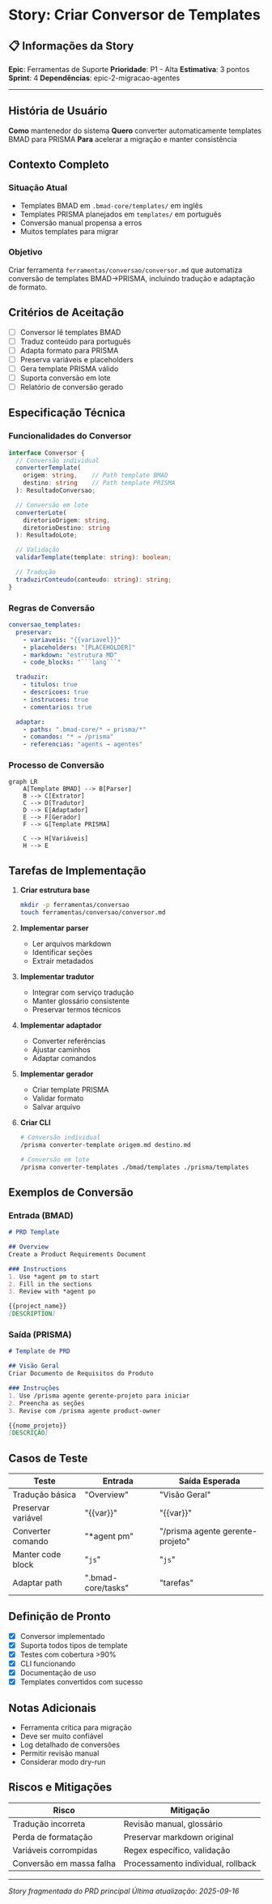 # Story: Criar Conversor de Templates

## 📋 Informações da Story
**Epic**: Ferramentas de Suporte
**Prioridade**: P1 - Alta
**Estimativa**: 3 pontos
**Sprint**: 4
**Dependências**: epic-2-migracao-agentes

---

## História de Usuário

**Como** mantenedor do sistema
**Quero** converter automaticamente templates BMAD para PRISMA
**Para** acelerar a migração e manter consistência

## Contexto Completo

### Situação Atual
- Templates BMAD em `.bmad-core/templates/` em inglês
- Templates PRISMA planejados em `templates/` em português
- Conversão manual propensa a erros
- Muitos templates para migrar

### Objetivo
Criar ferramenta `ferramentas/conversao/conversor.md` que automatiza conversão de templates BMAD→PRISMA, incluindo tradução e adaptação de formato.

## Critérios de Aceitação

- [ ] Conversor lê templates BMAD
- [ ] Traduz conteúdo para português
- [ ] Adapta formato para PRISMA
- [ ] Preserva variáveis e placeholders
- [ ] Gera template PRISMA válido
- [ ] Suporta conversão em lote
- [ ] Relatório de conversão gerado

## Especificação Técnica

### Funcionalidades do Conversor

```typescript
interface Conversor {
  // Conversão individual
  converterTemplate(
    origem: string,    // Path template BMAD
    destino: string    // Path template PRISMA
  ): ResultadoConversao;

  // Conversão em lote
  converterLote(
    diretorioOrigem: string,
    diretorioDestino: string
  ): ResultadoLote;

  // Validação
  validarTemplate(template: string): boolean;

  // Tradução
  traduzirConteudo(conteudo: string): string;
}
```

### Regras de Conversão

```yaml
conversao_templates:
  preservar:
    - variaveis: "{{variavel}}"
    - placeholders: "[PLACEHOLDER]"
    - markdown: "estrutura MD"
    - code_blocks: "```lang```"

  traduzir:
    - titulos: true
    - descricoes: true
    - instrucoes: true
    - comentarios: true

  adaptar:
    - paths: ".bmad-core/* → prisma/*"
    - comandos: "* → /prisma"
    - referencias: "agents → agentes"
```

### Processo de Conversão

```mermaid
graph LR
    A[Template BMAD] --> B[Parser]
    B --> C[Extrator]
    C --> D[Tradutor]
    D --> E[Adaptador]
    E --> F[Gerador]
    F --> G[Template PRISMA]

    C --> H[Variáveis]
    H --> E
```

## Tarefas de Implementação

1. **Criar estrutura base**
   ```bash
   mkdir -p ferramentas/conversao
   touch ferramentas/conversao/conversor.md
   ```

2. **Implementar parser**
   - Ler arquivos markdown
   - Identificar seções
   - Extrair metadados

3. **Implementar tradutor**
   - Integrar com serviço tradução
   - Manter glossário consistente
   - Preservar termos técnicos

4. **Implementar adaptador**
   - Converter referências
   - Ajustar caminhos
   - Adaptar comandos

5. **Implementar gerador**
   - Criar template PRISMA
   - Validar formato
   - Salvar arquivo

6. **Criar CLI**
   ```bash
   # Conversão individual
   /prisma converter-template origem.md destino.md

   # Conversão em lote
   /prisma converter-templates ./bmad/templates ./prisma/templates
   ```

## Exemplos de Conversão

### Entrada (BMAD)
```markdown
# PRD Template

## Overview
Create a Product Requirements Document

### Instructions
1. Use *agent pm to start
2. Fill in the sections
3. Review with *agent po

{{project_name}}
[DESCRIPTION]
```

### Saída (PRISMA)
```markdown
# Template de PRD

## Visão Geral
Criar Documento de Requisitos do Produto

### Instruções
1. Use /prisma agente gerente-projeto para iniciar
2. Preencha as seções
3. Revise com /prisma agente product-owner

{{nome_projeto}}
[DESCRIÇÃO]
```

## Casos de Teste

| Teste | Entrada | Saída Esperada |
|-------|---------|----------------|
| Tradução básica | "Overview" | "Visão Geral" |
| Preservar variável | "{{var}}" | "{{var}}" |
| Converter comando | "*agent pm" | "/prisma agente gerente-projeto" |
| Manter code block | "```js```" | "```js```" |
| Adaptar path | ".bmad-core/tasks" | "tarefas" |

## Definição de Pronto

- [x] Conversor implementado
- [x] Suporta todos tipos de template
- [x] Testes com cobertura >90%
- [x] CLI funcionando
- [x] Documentação de uso
- [x] Templates convertidos com sucesso

## Notas Adicionais

- Ferramenta crítica para migração
- Deve ser muito confiável
- Log detalhado de conversões
- Permitir revisão manual
- Considerar modo dry-run

## Riscos e Mitigações

| Risco | Mitigação |
|-------|-----------|
| Tradução incorreta | Revisão manual, glossário |
| Perda de formatação | Preservar markdown original |
| Variáveis corrompidas | Regex específico, validação |
| Conversão em massa falha | Processamento individual, rollback |

---
*Story fragmentada do PRD principal*
*Última atualização: 2025-09-16*